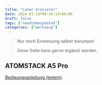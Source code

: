```yaml
---
title: "Laser Gravierer"
date: 2024-01-23T00:34:13+09:00
draft: false
tags: ["needtobeupdated"]
categories: ["werkzeug"]
---
```


> Nur nach Einweisung selber benutzen!

> Diese Seite kann gerne ergänzt werden.


## ATOMSTACK A5 Pro

[Bedieungsanleitung (extern)](https://de.manuals.plus/atomstack/a5-pro-laser-engraver-manual#axzz8I30f8zYX).